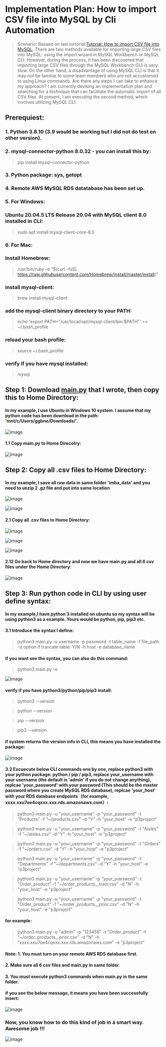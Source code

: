 # Implementation Plan: How to import CSV file into MySQL by Cli Automation 

> Scenario: Basaed on last turtorial:[Tutorial: How to import CSV file into MySQL](https://github.com/xzhao5/awsGlue-to-MySQL-tutorial/blob/29850ac9cd86ae7feee4362aef67ee36f8958681/import_csv_tutorial.md), There are two methods available for importing large CSV files into MySQL: using the import wizard in MySQL Workbench or MySQL CLI. However, during the process, it has been discovered that importing large CSV files through the MySQL Workbench GUI is very slow. On the other hand, a disadvantage of using MySQL CLI is that it may not be familiar to some team members who are not accustomed to using Linux commands.
> Are there any steps I can take to enhance my approach? I am currently devising an implementation plan and searching for a technique that can facilitate the automatic import of all CSV files. At present, I am executing the second method, which involves utilizing MySQL CLI.

## Prerequiest: 
### 1. Python 3.8.10 (3.9 would be working but I did not do test on other version).
### 2. mysql-connector-python 8.0.32 - you can install this by:
> pip install mysql-connector-python
### 3. Python package: sys, getopt
### 4. Remote AWS MySQL RDS datatabase has been set up.
### 5. For Windows:
### Ubuntu 20.04.5 LTS Release 20.04 with MySQL client 8.0 installed in CLI:
> sudo apt install mysql-client-core-8.0

### 6. For Mac:
### Install Homebrew:
> /usr/bin/ruby -e "$(curl -fsSL https://raw.githubusercontent.com/Homebrew/install/master/install)"
### install mysql-client:
> brew install mysql-client
### add the mysql-client binary directory to your PATH:
> echo 'export PATH="/usr/local/opt/mysql-client/bin:$PATH"' >> ~/.bash_profile
### reload your bash profile:
> source ~/.bash_profile
### verify if you have mysql installed:
> mysql

## Step 1: Download [main.py](https://github.com/xzhao5/awsGlue-to-MySQL-tutorial/blob/c1bbcde2c7b76907fc8c068af05eaaf0529584a6/main.py) that I wrote, then copy this to Home Directory:  
#### In my example, I use Ubuntu in Windows 10 system. I assume that my python code has been download in the path: 'mnt/c/Users/ggbne/Downloads/'.

![image](https://user-images.githubusercontent.com/7371969/227112438-fbfa38d0-6969-44c6-983f-a095c48c2d2b.png)

#### 1.1 Copy main.py to Home Direcotry: 

![image](https://user-images.githubusercontent.com/7371969/227112655-f2ed9afa-d4d5-4c75-87f6-44d0958a6286.png)

## Step 2: Copy all .csv files to Home Directory: 
#### In my example, I save all raw data in same folder 'imba_data' and you need to unzip 2 .gz file and put into same location

![image](https://user-images.githubusercontent.com/7371969/227112970-41a36558-0c36-4ed1-a6a7-5d429e7f211b.png)

![image](https://user-images.githubusercontent.com/7371969/227113711-48d00577-4583-4f73-89ec-64341149d9c8.png)

#### 2.1 Copy all .csv files to Home Directory:

![image](https://user-images.githubusercontent.com/7371969/227114050-e82d20a4-5fff-49fe-b1c6-206885295e29.png)

![image](https://user-images.githubusercontent.com/7371969/227114108-142c52b8-d59e-404d-9f40-00290a70b3bc.png)

![image](https://user-images.githubusercontent.com/7371969/227114356-6dc649d8-ddea-4b86-a1c7-c7f8dfde4bde.png)

#### 2.12 Go back to Home directory and now we have main.py and all 6 csv files under the Home Directory:

![image](https://user-images.githubusercontent.com/7371969/227114547-91fa532c-b36a-4b96-bf72-17a5ea449a83.png)

## Step 3: Run python code in CLI by using user define syntax:
#### In my example,I have python 3 installed on ubuntu so my syntax will be using python3 as a example. Yours would be python, pip, pip3 etc.

#### 3.1 Introduce the syntax I define: 

> python3 main.py -u username -p password -t table_name -f file_path -d option if trancate table: Y/N -h host -e database_name

#### if you want see the syntax, you can also do this command:

> python3 main.py -o

![image](https://user-images.githubusercontent.com/7371969/227115747-42563823-ca8b-4077-b3ee-46a32404ec31.png)

#### verify if you have python3/python/pip/pip3 install:

> python3 --version

> python --version

> pip --version

> pip3 --version

#### if system returns the version info in CLI, this means you have installed the package:

![image](https://user-images.githubusercontent.com/7371969/227116104-c8bb7760-5996-452c-845a-55bc5c19d05d.png)

#### 3.2 Excuecute below CLI commands one by one, replace **python3** with **your python package: python / pip / pip3**, replace **your_username** with **your username (the default is 'admin' if you do not change anything)**, replcae **'your_password'** with **your password (This should be the master password where you create MySQL RDS database)**, replcae **'your_host'** with **your RDS database endpoints（for example, xxxx.xxu7oe4cqxxx.xxx.rds.amazonaws.com）**: 

> python3 main.py -u "your_username" -p "your_password" -t "Products" -f "~/products.csv" -d "Y" -h "your_host" -e "p3project"

> python3 main.py -u "your_username" -p "your_password" -t "Aisles" -f "~/aisles.csv" -d "Y" -h "your_host" -e "p3project"

> python3 main.py -u "your_username" -p "your_password" -t "Orders" -f "~/orders.csv" -d "Y" -h "your_host" -e "p3project"

> python3 main.py -u "your_username" -p "your_password" -t "Departments" -f "~/departments.csv" -d "Y" -h "your_host" -e "p3project"

> python3 main.py -u "your_username" -p *"your_password"* -t "Order_product" -f "~/order_products__train.csv" -d "N" -h "your_host" -e "p3project"

> python3 main.py -u "your_username" -p "your_password" -t "Order_product" -f "~/order_products__prior.csv" -d "N" -h "your_host" -e "p3project"

#### for example:

> python3 main.py -u "admin" -p "123456" -t "Order_product" -f "~/order_products__prior.csv" -d "N" -h "xxxx.xxu7oe4cqxxx.xxx.rds.amazonaws.com" -e "p3project"

#### Note: 1. You must turn on your remote AWS RDS database first.
####       2. Make sure all 6 csv files and main.py in same folder.
####       3. You must execute python3 commands when main.py in the same folder.

#### if you see the below message, it means you have been successfully insert:

![image](https://user-images.githubusercontent.com/7371969/227118442-47036492-0e07-4f57-b7e3-3881b9b1259e.png)

### Now, you know how to do this kind of job in a smart way. Awesome job !!!

![image](https://user-images.githubusercontent.com/7371969/227120959-f50119c8-38b7-417a-8904-41756e039b4b.png)


